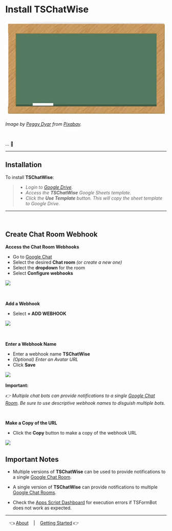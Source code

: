 # Install TSChatWise 

![](../chalkboard.jpg)

*Image by [Peggy Dyar](https://pixabay.com/users/4Me2Design-3106045/?utm_source=link-attribution&amp;utm_medium=referral&amp;utm_campaign=image&amp;utm_content=2629436) from [Pixabay](https://pixabay.com/?utm_source=link-attribution&amp;utm_medium=referral&amp;utm_campaign=image&amp;utm_content=2629436).*

<br>

... 🚧

---

## Installation

To install **TSChatWise**:

> * *Login to [Google Drive](https://drive.google.com/).*
> * *Access the __TSChatWise__ Google Sheets template.*
> * *Click the __Use Template__ button. This will copy the sheet template to Google Drive.*

---

<br>


## Create Chat Room Webhook

**Access the Chat Room Webhooks**

* Go to [Google Chat](https://chat.google.com)
* Select the desired **Chat room** *(or create a new one)*
* Select the **dropdown** for the room
* Select **Configure webhooks**

![](https://github.com/techstreams/TSFormBot/raw/master/img/step2.png)

<br>

**Add a Webhook**

* Select **+ ADD WEBHOOK**

![](https://github.com/techstreams/TSFormBot/raw/master/img/step3.png)

<br>

**Enter a Webhook Name**

* Enter a webhook name **TSChatWise**
* *(Optional) Enter an Avatar URL*
* Click **Save**

![](https://github.com/techstreams/TSFormBot/raw/master/img/step4.png)

**Important:**

*:point_right: Multiple chat bots can provide notifications to a single [Google Chat Room](https://gsuite.google.com/products/chat/).  Be sure to use descriptive webhook names to disguish multiple bots.*

<br>

**Make a Copy of the URL**

* Click the **Copy** button to make a copy of the webhook URL

![](https://github.com/techstreams/TSFormBot/raw/master/img/step5.png)


## Important Notes

* Multiple versions of **TSChatWise** can be used to provide notifications to a single [Google Chat Room](https://gsuite.google.com/products/chat/).

* A single version of **TSChatWise** can provide notifications to multiple [Google Chat Rooms](https://gsuite.google.com/products/chat/).

* Check the [Apps Script Dashboard](https://script.google.com) for execution errors if TSFormBot does not work as expected.

---

&nbsp;&nbsp; 👈 [About](About.md) &nbsp;&nbsp; |  &nbsp;&nbsp; [Getting Started](GettingStarted.md) 👉 &nbsp;&nbsp;
